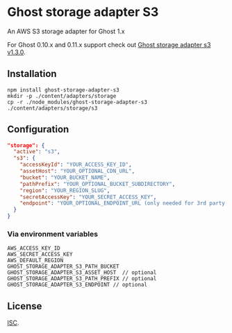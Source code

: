 # Ghost storage adapter S3

An AWS S3 storage adapter for Ghost 1.x

For Ghost 0.10.x and 0.11.x support check out
[Ghost storage adapter s3 v1.3.0](https://github.com/colinmeinke/ghost-storage-adapter-s3/releases/tag/v1.3.0).

## Installation

```shell
npm install ghost-storage-adapter-s3
mkdir -p ./content/adapters/storage
cp -r ./node_modules/ghost-storage-adapter-s3 ./content/adapters/storage/s3
```

## Configuration

```json
"storage": {
  "active": "s3",
  "s3": {
    "accessKeyId": "YOUR_ACCESS_KEY_ID",
    "assetHost": "YOUR_OPTIONAL_CDN_URL",
    "bucket": "YOUR_BUCKET_NAME",
    "pathPrefix": "YOUR_OPTIONAL_BUCKET_SUBDIRECTORY",
    "region": "YOUR_REGION_SLUG",
    "secretAccessKey": "YOUR_SECRET_ACCESS_KEY",
    "endpoint": "YOUR_OPTIONAL_ENDPOINT_URL (only needed for 3rd party S3 providers)"
  }
}
```

### Via environment variables

```
AWS_ACCESS_KEY_ID
AWS_SECRET_ACCESS_KEY
AWS_DEFAULT_REGION
GHOST_STORAGE_ADAPTER_S3_PATH_BUCKET
GHOST_STORAGE_ADAPTER_S3_ASSET_HOST  // optional
GHOST_STORAGE_ADAPTER_S3_PATH_PREFIX // optional
GHOST_STORAGE_ADAPTER_S3_ENDPOINT // optional
```

## License

[ISC](./LICENSE.md).
